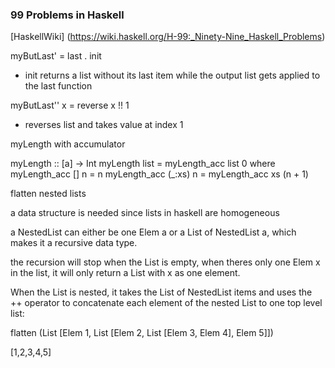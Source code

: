 ### 99 Problems in Haskell

[HaskellWiki] (https://wiki.haskell.org/H-99:_Ninety-Nine_Haskell_Problems)

myButLast' = last . init

- init returns a list without its last item while the output list gets applied to the last function

myButLast'' x = reverse x !! 1

- reverses list and takes value at index 1

myLength with accumulator

myLength :: [a] -> Int
myLength list = myLength_acc list 0
    where
        myLength_acc [] n = n
        myLength_acc (_:xs) n = myLength_acc xs (n + 1)

flatten nested lists

a data structure is needed since lists in haskell are homogeneous

a NestedList can either be one Elem a or a List of NestedList a, which makes it a recursive data type.

the recursion will stop when the List is empty, when theres only one Elem x in the list, it will only return a List with x as one element.

When the List is nested, it takes the List of NestedList items and uses the ++ operator to concatenate each element of the nested List to one top level list:

flatten (List [Elem 1, List [Elem 2, List [Elem 3, Elem 4], Elem 5]])

[1,2,3,4,5]
